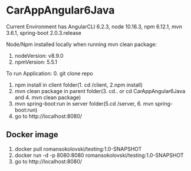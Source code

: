 # CarAppAngular6Java

Current Environment has AngularCLI 6.2.3, node 10.16.3, npm 6.12.1, mvn 3.6.1, spring-boot 2.0.3.release

Node/Npm installed locally when running mvn clean package: 
1. nodeVersion: v8.9.0
2. npmVersion: 5.5.1

To run Application:
0. git clone repo
1. npm install in client folder(1. cd /client, 2.npm install)
2. mvn clean package in parent folder(3. cd.. or cd CarAppAngular6Java and 4. mvn clean package)
3. mvn spring-boot:run in server folder(5.cd /server, 6. mvn spring-boot:run)
4. go to http://localhost:8080/





## Docker image
1. docker pull romansokolovski/testing:1.0-SNAPSHOT
2. docker run -d -p 8080:8080 romansokolovski/testing:1.0-SNAPSHOT
3. go to http://localhost:8080/
